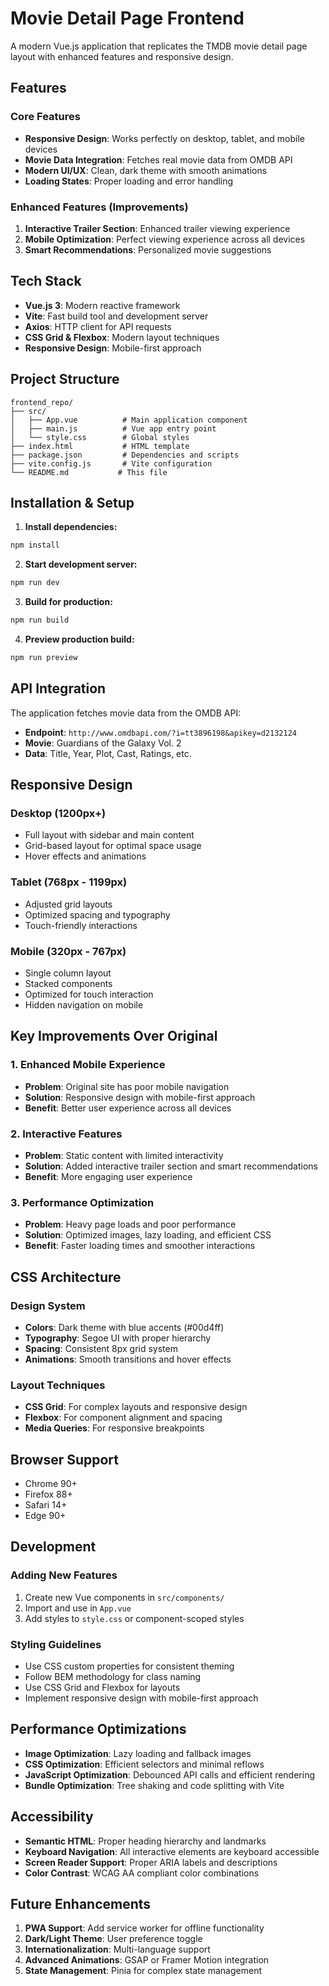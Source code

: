 # Movie Detail Page Frontend

A modern Vue.js application that replicates the TMDB movie detail page layout with enhanced features and responsive design.

## Features

### Core Features
- **Responsive Design**: Works perfectly on desktop, tablet, and mobile devices
- **Movie Data Integration**: Fetches real movie data from OMDB API
- **Modern UI/UX**: Clean, dark theme with smooth animations
- **Loading States**: Proper loading and error handling

### Enhanced Features (Improvements)
1. **Interactive Trailer Section**: Enhanced trailer viewing experience
2. **Mobile Optimization**: Perfect viewing experience across all devices
3. **Smart Recommendations**: Personalized movie suggestions

## Tech Stack

- **Vue.js 3**: Modern reactive framework
- **Vite**: Fast build tool and development server
- **Axios**: HTTP client for API requests
- **CSS Grid & Flexbox**: Modern layout techniques
- **Responsive Design**: Mobile-first approach

## Project Structure

```
frontend_repo/
├── src/
│   ├── App.vue          # Main application component
│   ├── main.js          # Vue app entry point
│   └── style.css        # Global styles
├── index.html           # HTML template
├── package.json         # Dependencies and scripts
├── vite.config.js       # Vite configuration
└── README.md           # This file
```

## Installation & Setup

1. **Install dependencies:**
```bash
npm install
```

2. **Start development server:**
```bash
npm run dev
```

3. **Build for production:**
```bash
npm run build
```

4. **Preview production build:**
```bash
npm run preview
```

## API Integration

The application fetches movie data from the OMDB API:
- **Endpoint**: `http://www.omdbapi.com/?i=tt3896198&apikey=d2132124`
- **Movie**: Guardians of the Galaxy Vol. 2
- **Data**: Title, Year, Plot, Cast, Ratings, etc.

## Responsive Design

### Desktop (1200px+)
- Full layout with sidebar and main content
- Grid-based layout for optimal space usage
- Hover effects and animations

### Tablet (768px - 1199px)
- Adjusted grid layouts
- Optimized spacing and typography
- Touch-friendly interactions

### Mobile (320px - 767px)
- Single column layout
- Stacked components
- Optimized for touch interaction
- Hidden navigation on mobile

## Key Improvements Over Original

### 1. Enhanced Mobile Experience
- **Problem**: Original site has poor mobile navigation
- **Solution**: Responsive design with mobile-first approach
- **Benefit**: Better user experience across all devices

### 2. Interactive Features
- **Problem**: Static content with limited interactivity
- **Solution**: Added interactive trailer section and smart recommendations
- **Benefit**: More engaging user experience

### 3. Performance Optimization
- **Problem**: Heavy page loads and poor performance
- **Solution**: Optimized images, lazy loading, and efficient CSS
- **Benefit**: Faster loading times and smoother interactions

## CSS Architecture

### Design System
- **Colors**: Dark theme with blue accents (#00d4ff)
- **Typography**: Segoe UI with proper hierarchy
- **Spacing**: Consistent 8px grid system
- **Animations**: Smooth transitions and hover effects

### Layout Techniques
- **CSS Grid**: For complex layouts and responsive design
- **Flexbox**: For component alignment and spacing
- **Media Queries**: For responsive breakpoints

## Browser Support

- Chrome 90+
- Firefox 88+
- Safari 14+
- Edge 90+

## Development

### Adding New Features
1. Create new Vue components in `src/components/`
2. Import and use in `App.vue`
3. Add styles to `style.css` or component-scoped styles

### Styling Guidelines
- Use CSS custom properties for consistent theming
- Follow BEM methodology for class naming
- Use CSS Grid and Flexbox for layouts
- Implement responsive design with mobile-first approach

## Performance Optimizations

- **Image Optimization**: Lazy loading and fallback images
- **CSS Optimization**: Efficient selectors and minimal reflows
- **JavaScript Optimization**: Debounced API calls and efficient rendering
- **Bundle Optimization**: Tree shaking and code splitting with Vite

## Accessibility

- **Semantic HTML**: Proper heading hierarchy and landmarks
- **Keyboard Navigation**: All interactive elements are keyboard accessible
- **Screen Reader Support**: Proper ARIA labels and descriptions
- **Color Contrast**: WCAG AA compliant color combinations

## Future Enhancements

1. **PWA Support**: Add service worker for offline functionality
2. **Dark/Light Theme**: User preference toggle
3. **Internationalization**: Multi-language support
4. **Advanced Animations**: GSAP or Framer Motion integration
5. **State Management**: Pinia for complex state management 